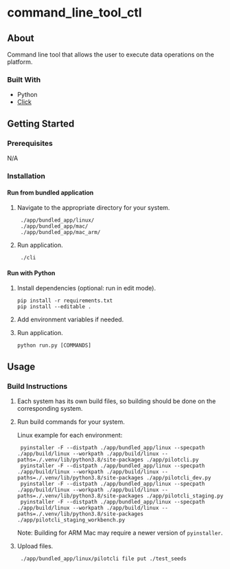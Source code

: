 # command_line_tool_ctl

## About
Command line tool that allows the user to execute data operations on the platform.
### Built With
- Python
- [Click](https://click.palletsprojects.com/en/8.0.x/)
## Getting Started

### Prerequisites
N/A

### Installation

#### Run from bundled application
1. Navigate to the appropriate directory for your system.

        ./app/bundled_app/linux/
        ./app/bundled_app/mac/
        ./app/bundled_app/mac_arm/

2. Run application.

        ./cli

#### Run with Python
1. Install dependencies (optional: run in edit mode).

       pip install -r requirements.txt
       pip install --editable .

2. Add environment variables if needed.
3. Run application.

       python run.py [COMMANDS]

## Usage

### Build Instructions
1. Each system has its own build files, so building should be done on the corresponding system.
2. Run build commands for your system.

    Linux example for each environment:

        pyinstaller -F --distpath ./app/bundled_app/linux --specpath ./app/build/linux --workpath ./app/build/linux --paths=./.venv/lib/python3.8/site-packages ./app/pilotcli.py
        pyinstaller -F --distpath ./app/bundled_app/linux --specpath ./app/build/linux --workpath ./app/build/linux --paths=./.venv/lib/python3.8/site-packages ./app/pilotcli_dev.py
        pyinstaller -F --distpath ./app/bundled_app/linux --specpath ./app/build/linux --workpath ./app/build/linux --paths=./.venv/lib/python3.8/site-packages ./app/pilotcli_staging.py
        pyinstaller -F --distpath ./app/bundled_app/linux --specpath ./app/build/linux --workpath ./app/build/linux --paths=./.venv/lib/python3.8/site-packages ./app/pilotcli_staging_workbench.py

    Note: Building for ARM Mac may require a newer version of `pyinstaller`.

3. Upload files.

        ./app/bundled_app/linux/pilotcli file put ./test_seeds
